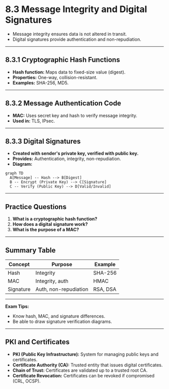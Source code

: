 # 8.3 Message Integrity and Digital Signatures

- Message integrity ensures data is not altered in transit.
- Digital signatures provide authentication and non-repudiation.

---

## 8.3.1 Cryptographic Hash Functions
- **Hash function:** Maps data to fixed-size value (digest).
- **Properties:** One-way, collision-resistant.
- **Examples:** SHA-256, MD5.

---

## 8.3.2 Message Authentication Code
- **MAC:** Uses secret key and hash to verify message integrity.
- **Used in:** TLS, IPsec.

---

## 8.3.3 Digital Signatures
- **Created with sender's private key, verified with public key.**
- **Provides:** Authentication, integrity, non-repudiation.
- **Diagram:**
```mermaid
graph TD
  A[Message] -- Hash --> B[Digest]
  B -- Encrypt (Private Key) --> C[Signature]
  C -- Verify (Public Key) --> D[Valid/Invalid]
```

---

## Practice Questions
1. **What is a cryptographic hash function?**
2. **How does a digital signature work?**
3. **What is the purpose of a MAC?**

---

## Summary Table
| Concept   | Purpose                | Example      |
|-----------|------------------------|--------------|
| Hash      | Integrity              | SHA-256      |
| MAC       | Integrity, auth        | HMAC         |
| Signature | Auth, non-repudiation  | RSA, DSA     |

---

**Exam Tips:**
- Know hash, MAC, and signature differences.
- Be able to draw signature verification diagrams.

---

## PKI and Certificates
- **PKI (Public Key Infrastructure):** System for managing public keys and certificates.
- **Certificate Authority (CA):** Trusted entity that issues digital certificates.
- **Chain of Trust:** Certificates are validated up to a trusted root CA.
- **Certificate Revocation:** Certificates can be revoked if compromised (CRL, OCSP). 